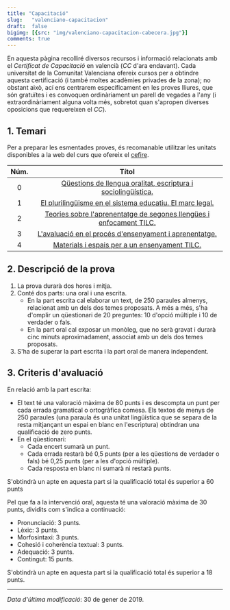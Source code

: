 ```yaml
---
title: "Capacitació"
slug:   "valenciano-capacitacion"
draft:  false
bigimg: [{src: "img/valenciano-capacitacion-cabecera.jpg"}]
comments: true
---
```


En aquesta pàgina recolliré diversos recursos i informació relacionats amb el *Certificat de Capacitació* en valencià (*CC* d'ara endavant). Cada universitat de la Comunitat Valenciana ofereix cursos per a obtindre aquesta certificació (i també moltes acadèmies privades de la zona); no obstant això, ací ens centrarem específicament en les proves lliures, que són gratuïtes i es convoquen ordinàriament un parell de vegades a l'any (i extraordinàriament alguna volta més, sobretot quan s'apropen diverses oposicions que requereixen el *CC*).

## 1. Temari

Per a preparar les esmentades proves, és recomanable utilitzar les unitats disponibles a la web del curs que ofereix el [cefire](http://cefire.edu.gva.es/course/view.php?id=14644).

<center>

| Núm. | Títol |
| :----: | :---: |
| 0 | [Qüestions de llengua oralitat, escriptura i sociolingüística.](https://drive.google.com/file/d/1Uqlpuac6Q9KIvDcX09XEuPvs0m0ztIZz/view?usp=sharing) |
| 1 | [El plurilingüisme en el sistema educatiu. El marc legal.](https://drive.google.com/file/d/1eqhBY83sP4PK7lIpvjXNLP3m0AWlf5ZM/view?usp=sharing) |
| 2 | [Teories sobre l'aprenentatge de segones llengües i enfocament TILC.](https://drive.google.com/file/d/1IEnl35Y7Wo2_qFOp-m3T2H1weFalobFN/view?usp=sharing) |
| 3 | [L'avaluació en el procés d'ensenyament i aprenentatge.](https://drive.google.com/file/d/1dd4Z9GgdyjZNEShUNUNXDdBk4sn7cZdk/view?usp=sharing) |
| 4 | [Materials i espais per a un ensenyament TILC.](https://drive.google.com/file/d/1QFVTUxaD0xy9E2PN_PuMLpO2gp7U5-f8/view?usp=sharing) |

</center>

## 2. Descripció de la prova

1. La prova durarà dos hores i mitja.
2. Conté dos parts: una oral i una escrita.
   - En la part escrita cal elaborar un text, de 250 paraules almenys, relacionat amb un dels dos temes proposats. A més a més, s'ha d'omplir un qüestionari de 20 preguntes: 10 d'opció múltiple i 10 de verdader o fals.
   - En la part oral cal exposar un monòleg, que no serà gravat i durarà cinc minuts aproximadament, associat amb un dels dos temes proposats. 
3. S'ha de superar la part escrita i la part oral de manera independent.

## 3. Criteris d'avaluació

En relació amb la part escrita:

- El text té una valoració màxima de 80 punts i es descompta un punt per cada errada gramatical o ortogràfica comesa. Els textos de menys de 250 paraules (una paraula és una unitat lingüística que se separa de la resta mitjançant un espai en blanc en l'escriptura) obtindran una qualificació de zero punts. 
- En el qüestionari:
    + Cada encert sumarà un punt.
    + Cada errada restarà bé 0,5 punts (per a les qüestions de verdader o fals) bé 0,25 punts (per a les d'opció múltiple).
    + Cada resposta en blanc ni sumarà ni restarà punts.

S'obtindrà un apte en aquesta part si la qualificació total és superior a 60 punts

Pel que fa a la intervenció oral, aquesta té una valoració màxima de 30 punts, dividits com s'indica a continuació:

- Pronunciació: 3 punts.
- Lèxic: 3 punts.
- Morfosintaxi: 3 punts.
- Cohesió i coherència textual: 3 punts.
- Adequació: 3 punts.
- Contingut: 15 punts.

S'obtindrà un apte en aquesta part si la qualificació total és superior a 18 punts.

***

*Data d'última modificació*: 30 de gener de 2019.



